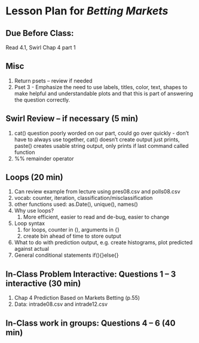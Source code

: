 # Lesson Plan for *Betting Markets*

## Due Before Class:

Read 4.1, Swirl Chap 4 part 1

## Misc

 1. Return psets – review if needed
 2. Pset 3 - Emphasize the need to use labels, titles, color, text, shapes to make helpful and understandable plots and that this is part of answering the question correctly.
  
## Swirl Review – if necessary (5 min)

 1. cat() question poorly worded on our part, could go over quickly - don’t have to always use together, cat() doesn’t create output just prints, paste() creates usable string output, only prints if last command called function
 2. %% remainder operator

## Loops  (20 min)

 1. Can review example from lecture using pres08.csv and polls08.csv
 2. vocab: counter, iteration, classification/misclassification
 3. other functions used: as.Date(), unique(), names()
 4. Why use loops?
    1. More efficient, easier to read and de-bug, easier to change
 1. Loop syntax 
    1. for loops, counter in (), arguments in {}
    2. create bin ahead of time to store output
 1. What to do with prediction output, e.g. create histograms, plot predicted against actual
 2. General conditional statements if(){}else{}

## In-Class Problem Interactive:  Questions 1 – 3 interactive (30 min)
  
 1. Chap 4 Prediction Based on Markets Betting (p.55)
 1. Data: intrade08.csv and intrade12.csv

## In-Class work in groups: Questions 4 – 6 (40 min)
